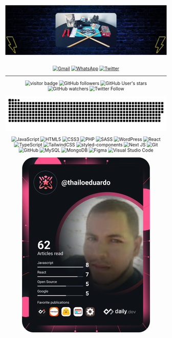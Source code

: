 <div align="center">
  <img src="https://github.com/thailoeduardo/thailoeduardo/blob/main/thailo-github-wallpapper.png" />
  <br>
  <br>
  
  [![Gmail](https://img.shields.io/badge/Gmail-D14836?style=for-the-badge&logo=gmail&logoColor=white)](mailto:thailoeduardo@gmail.com)
  [![WhatsApp](https://img.shields.io/badge/WhatsApp-25D366?style=for-the-badge&logo=whatsapp&logoColor=white)](https://wa.me/0555199288845)
  [![Twitter](https://img.shields.io/badge/Twitter-%231DA1F2.svg?style=for-the-badge&logo=Twitter&logoColor=white)](https://twitter.com/thailoeduardo)
    
  <hr>
  
  ![visitor badge](https://komarev.com/ghpvc/?username=thailoeduardo&style=for-the-badge)
  ![GitHub followers](https://img.shields.io/github/followers/thailoeduardo?color=orange&style=for-the-badge)
  ![GitHub User's stars](https://img.shields.io/github/stars/thailoeduardo?color=green&style=for-the-badge)
  ![GitHub watchers](https://img.shields.io/github/watchers/thailoeduardo/thailoeduardo?color=yellow&style=for-the-badge)
  ![Twitter Follow](https://img.shields.io/twitter/follow/thailo_eduardo?style=for-the-badge)
</div>

![Snake animation](https://github.com/thailoeduardo/thailoeduardo/blob/output/github-contribution-grid-snake.svg)

<div align="center">

![JavaScript](https://img.shields.io/badge/javascript-%23323330.svg?style=for-the-badge&logo=javascript&logoColor=%23F7DF1E)
![HTML5](https://img.shields.io/badge/html5-%23E34F26.svg?style=for-the-badge&logo=html5&logoColor=white)
![CSS3](https://img.shields.io/badge/css3-%231572B6.svg?style=for-the-badge&logo=css3&logoColor=white)
![PHP](https://img.shields.io/badge/php-%23777BB4.svg?style=for-the-badge&logo=php&logoColor=white)
![SASS](https://img.shields.io/badge/SASS-hotpink.svg?style=for-the-badge&logo=SASS&logoColor=white)
![WordPress](https://img.shields.io/badge/WordPress-%23117AC9.svg?style=for-the-badge&logo=WordPress&logoColor=white)
![React](https://img.shields.io/badge/react-%2320232a.svg?style=for-the-badge&logo=react&logoColor=%2361DAFB)
![TypeScript](https://img.shields.io/badge/typescript-%23007ACC.svg?style=for-the-badge&logo=typescript&logoColor=white)
![TailwindCSS](https://img.shields.io/badge/tailwindcss-%2338B2AC.svg?style=for-the-badge&logo=tailwind-css&logoColor=white)
![styled-components](https://img.shields.io/badge/styled--components-DB7093?style=for-the-badge&logo=styled-components&logoColor=white)
![Next JS](https://img.shields.io/badge/Next-black?style=for-the-badge&logo=next.js&logoColor=white)
![Git](https://img.shields.io/badge/git-%23F05033.svg?style=for-the-badge&logo=git&logoColor=white)
![GitHub](https://img.shields.io/badge/github-%23121011.svg?style=for-the-badge&logo=github&logoColor=white)
![MySQL](https://img.shields.io/badge/mysql-%2300f.svg?style=for-the-badge&logo=mysql&logoColor=white)
![MongoDB](https://img.shields.io/badge/MongoDB-%234ea94b.svg?style=for-the-badge&logo=mongodb&logoColor=white)
![Figma](https://img.shields.io/badge/figma-%23F24E1E.svg?style=for-the-badge&logo=figma&logoColor=white)
![Visual Studio Code](https://img.shields.io/badge/Visual%20Studio%20Code-0078d7.svg?style=for-the-badge&logo=visual-studio-code&logoColor=white)

</div>


<div align="center">
  <a href="https://app.daily.dev/DailyDevTips"><img src="https://github.com/thailoeduardo/thailoeduardo/blob/main/devcard.svg" width="400" alt="Thailo Eduardo Dev Card"/></a>
</div>
